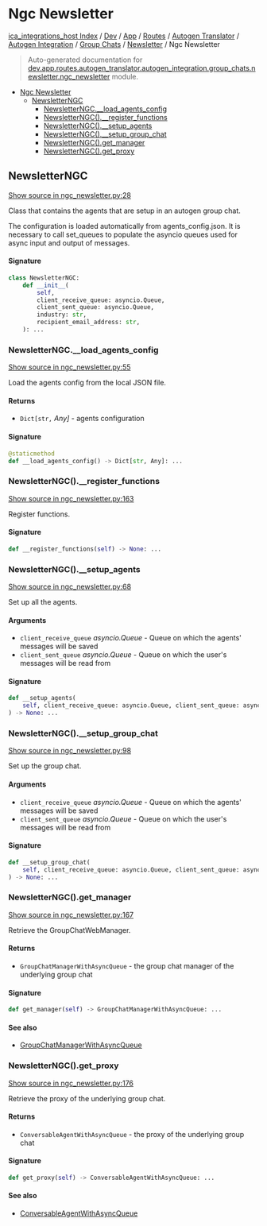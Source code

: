 # Ngc Newsletter

[ica_integrations_host Index](../../../../../../../README.md#ica_integrations_host-index) / [Dev](../../../../../../index.md#dev) / [App](../../../../../index.md#app) / [Routes](../../../../index.md#routes) / [Autogen Translator](../../../index.md#autogen-translator) / [Autogen Integration](../../index.md#autogen-integration) / [Group Chats](../index.md#group-chats) / [Newsletter](./index.md#newsletter) / Ngc Newsletter

> Auto-generated documentation for [dev.app.routes.autogen_translator.autogen_integration.group_chats.newsletter.ngc_newsletter](https://github.com/destiny/ica_integrations_host/blob/main/dev/app/routes/autogen_translator/autogen_integration/group_chats/newsletter/ngc_newsletter.py) module.

- [Ngc Newsletter](#ngc-newsletter)
  - [NewsletterNGC](#newsletterngc)
    - [NewsletterNGC.__load_agents_config](#newsletterngc__load_agents_config)
    - [NewsletterNGC().__register_functions](#newsletterngc()__register_functions)
    - [NewsletterNGC().__setup_agents](#newsletterngc()__setup_agents)
    - [NewsletterNGC().__setup_group_chat](#newsletterngc()__setup_group_chat)
    - [NewsletterNGC().get_manager](#newsletterngc()get_manager)
    - [NewsletterNGC().get_proxy](#newsletterngc()get_proxy)

## NewsletterNGC

[Show source in ngc_newsletter.py:28](https://github.com/destiny/ica_integrations_host/blob/main/dev/app/routes/autogen_translator/autogen_integration/group_chats/newsletter/ngc_newsletter.py#L28)

Class that contains the agents that are setup in an autogen group chat.

The configuration is loaded automatically from agents_config.json.
It is necessary to call set_queues to populate the asyncio queues used for async input and output of messages.

#### Signature

```python
class NewsletterNGC:
    def __init__(
        self,
        client_receive_queue: asyncio.Queue,
        client_sent_queue: asyncio.Queue,
        industry: str,
        recipient_email_address: str,
    ): ...
```

### NewsletterNGC.__load_agents_config

[Show source in ngc_newsletter.py:55](https://github.com/destiny/ica_integrations_host/blob/main/dev/app/routes/autogen_translator/autogen_integration/group_chats/newsletter/ngc_newsletter.py#L55)

Load the agents config from the local JSON file.

#### Returns

- `Dict[str,` *Any]* - agents configuration

#### Signature

```python
@staticmethod
def __load_agents_config() -> Dict[str, Any]: ...
```

### NewsletterNGC().__register_functions

[Show source in ngc_newsletter.py:163](https://github.com/destiny/ica_integrations_host/blob/main/dev/app/routes/autogen_translator/autogen_integration/group_chats/newsletter/ngc_newsletter.py#L163)

Register functions.

#### Signature

```python
def __register_functions(self) -> None: ...
```

### NewsletterNGC().__setup_agents

[Show source in ngc_newsletter.py:68](https://github.com/destiny/ica_integrations_host/blob/main/dev/app/routes/autogen_translator/autogen_integration/group_chats/newsletter/ngc_newsletter.py#L68)

Set up all the agents.

#### Arguments

- `client_receive_queue` *asyncio.Queue* - Queue on which the agents' messages will be saved
- `client_sent_queue` *asyncio.Queue* - Queue on which the user's messages will be read from

#### Signature

```python
def __setup_agents(
    self, client_receive_queue: asyncio.Queue, client_sent_queue: asyncio.Queue
) -> None: ...
```

### NewsletterNGC().__setup_group_chat

[Show source in ngc_newsletter.py:98](https://github.com/destiny/ica_integrations_host/blob/main/dev/app/routes/autogen_translator/autogen_integration/group_chats/newsletter/ngc_newsletter.py#L98)

Set up the group chat.

#### Arguments

- `client_receive_queue` *asyncio.Queue* - Queue on which the agents' messages will be saved
- `client_sent_queue` *asyncio.Queue* - Queue on which the user's messages will be read from

#### Signature

```python
def __setup_group_chat(
    self, client_receive_queue: asyncio.Queue, client_sent_queue: asyncio.Queue
) -> None: ...
```

### NewsletterNGC().get_manager

[Show source in ngc_newsletter.py:167](https://github.com/destiny/ica_integrations_host/blob/main/dev/app/routes/autogen_translator/autogen_integration/group_chats/newsletter/ngc_newsletter.py#L167)

Retrieve the GroupChatWebManager.

#### Returns

- `GroupChatManagerWithAsyncQueue` - the group chat manager of the underlying group chat

#### Signature

```python
def get_manager(self) -> GroupChatManagerWithAsyncQueue: ...
```

#### See also

- [GroupChatManagerWithAsyncQueue](../../web/group_chat_manager_with_async_queue.md#groupchatmanagerwithasyncqueue)

### NewsletterNGC().get_proxy

[Show source in ngc_newsletter.py:176](https://github.com/destiny/ica_integrations_host/blob/main/dev/app/routes/autogen_translator/autogen_integration/group_chats/newsletter/ngc_newsletter.py#L176)

Retrieve the proxy of the underlying group chat.

#### Returns

- `ConversableAgentWithAsyncQueue` - the proxy of the underlying group chat

#### Signature

```python
def get_proxy(self) -> ConversableAgentWithAsyncQueue: ...
```

#### See also

- [ConversableAgentWithAsyncQueue](../../web/conversable_agent_with_async_queue.md#conversableagentwithasyncqueue)
